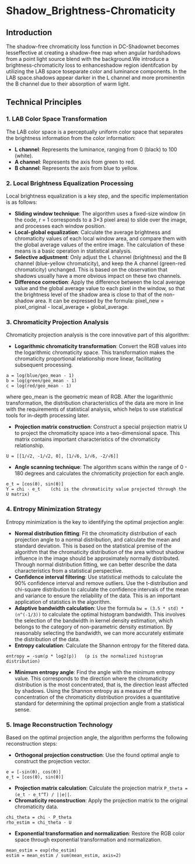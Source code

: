 # Shadow_Brightness-Chromaticity

## Introduction
The shadow-free chromaticity loss function in DC-Shadownet becomes lesseffective at creating a shadow-free map when angular hardshadows from a point light source blend with the background.We introduce a brightness-chromaticity loss to enhanceshadow region identifcation by utilizing the LAB space toseparate color and luminance components. In the LAB space.shadows appear darker in the L channel and more prominentin the B channel due to their absorption of warm light.

## Technical Principles

### 1. LAB Color Space Transformation
The LAB color space is a perceptually uniform color space that separates the brightness information from the color information:
- **L channel**: Represents the luminance, ranging from 0 (black) to 100 (white).
- **A channel**: Represents the axis from green to red.
- **B channel**: Represents the axis from blue to yellow.

### 2. Local Brightness Equalization Processing
Local brightness equalization is a key step, and the specific implementation is as follows:
- **Sliding window technique**: The algorithm uses a fixed-size window (in the code, r = 1 corresponds to a 3×3 pixel area) to slide over the image, and processes each window position.
- **Local-global equalization**: Calculate the average brightness and chromaticity values of each local window area, and compare them with the global average values of the entire image. The calculation of these means is a basic operation in statistical analysis.
- **Selective adjustment**: Only adjust the L channel (brightness) and the B channel (blue-yellow chromaticity), and keep the A channel (green-red chromaticity) unchanged. This is based on the observation that shadows usually have a more obvious impact on these two channels.
- **Difference correction**: Apply the difference between the local average value and the global average value to each pixel in the window, so that the brightness level of the shadow area is close to that of the non-shadow area. It can be expressed by the formula: pixel_new = pixel_original - local_average + global_average.

### 3. Chromaticity Projection Analysis
Chromaticity projection analysis is the core innovative part of this algorithm:
- **Logarithmic chromaticity transformation**: Convert the RGB values into the logarithmic chromaticity space. This transformation makes the chromaticity proportional relationship more linear, facilitating subsequent processing.
```
a = log(blue/geo_mean - 1)
b = log(green/geo_mean - 1)
c = log(red/geo_mean - 1)
```
where geo_mean is the geometric mean of RGB. After the logarithmic transformation, the distribution characteristics of the data are more in line with the requirements of statistical analysis, which helps to use statistical tools for in-depth processing later.
- **Projection matrix construction**: Construct a special projection matrix U to project the chromaticity space into a two-dimensional space. This matrix contains important characteristics of the chromaticity relationship.
```
U = [[1/√2, -1/√2, 0], [1/√6, 1/√6, -2/√6]]
```
- **Angle scanning technique**: The algorithm scans within the range of 0 - 180 degrees and calculates the chromaticity projection for each angle.
```
e_t = [cos(θ), sin(θ)]
Y = chi · e_t    (chi is the chromaticity value projected through the U matrix)
```

### 4. Entropy Minimization Strategy
Entropy minimization is the key to identifying the optimal projection angle:
- **Normal distribution fitting**: Fit the chromaticity distribution of each projection angle to a normal distribution, and calculate the mean and standard deviation. This is based on the statistical premise of the algorithm that the chromaticity distribution of the area without shadow influence in the image should be approximately normally distributed. Through normal distribution fitting, we can better describe the data characteristics from a statistical perspective.
- **Confidence interval filtering**: Use statistical methods to calculate the 90% confidence interval and remove outliers. Use the t-distribution and chi-square distribution to calculate the confidence intervals of the mean and variance to ensure the reliability of the data. This is an important application of statistics in the algorithm.
- **Adaptive bandwidth calculation**: Use the formula `bw = (3.5 * std) * (n^(-1/3))` to calculate the optimal histogram bandwidth. This involves the selection of the bandwidth in kernel density estimation, which belongs to the category of non-parametric density estimation. By reasonably selecting the bandwidth, we can more accurately estimate the distribution of the data.
- **Entropy calculation**: Calculate the Shannon entropy for the filtered data.
```
entropy = -sum(p * log2(p))   (p is the normalized histogram distribution)
```
- **Minimum entropy angle**: Find the angle with the minimum entropy value. This corresponds to the direction where the chromaticity distribution is the most concentrated, that is, the direction least affected by shadows. Using the Shannon entropy as a measure of the concentration of the chromaticity distribution provides a quantitative standard for determining the optimal projection angle from a statistical sense.

### 5. Image Reconstruction Technology
Based on the optimal projection angle, the algorithm performs the following reconstruction steps:
- **Orthogonal projection construction**: Use the found optimal angle to construct the projection vector.
```
e = [-sin(θ), cos(θ)]
e_t = [cos(θ), sin(θ)]
```
- **Projection matrix calculation**: Calculate the projection matrix `P_theta = (e_t · e_t^T) / ||e||`.
- **Chromaticity reconstruction**: Apply the projection matrix to the original chromaticity data.
```
chi_theta = chi · P_theta
rho_estim = chi_theta · U
```
- **Exponential transformation and normalization**: Restore the RGB color space through exponential transformation and normalization.
```
mean_estim = exp(rho_estim)
estim = mean_estim / sum(mean_estim, axis=2)
``` 